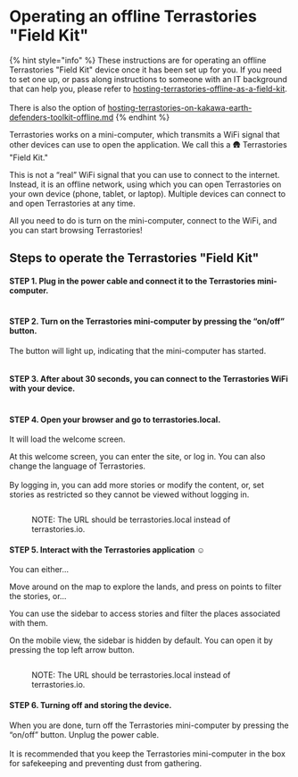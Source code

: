 # Operating an offline Terrastories "Field Kit"

{% hint style="info" %}
These instructions are for operating an offline Terrastories "Field Kit" device once it has been set up for you. If you need to set one up, or pass along instructions to someone with an IT background that can help you, please refer to [hosting-terrastories-offline-as-a-field-kit](../setting-up-a-terrastories-server/hosting-environments/hosting-terrastories-offline-as-a-field-kit/ "mention"). \
\
There is also the option of [hosting-terrastories-on-kakawa-earth-defenders-toolkit-offline.md](../setting-up-a-terrastories-server/hosting-environments/hosting-terrastories-on-kakawa-earth-defenders-toolkit-offline.md "mention")
{% endhint %}

Terrastories works on a mini-computer, which transmits a WiFi signal that other devices can use to open the application. We call this a :hut: Terrastories "Field Kit."

This is not a “real” WiFi signal that you can use to connect to the internet. Instead, it is an offline network, using which you can open Terrastories on your own device (phone, tablet, or laptop). Multiple devices can connect to and open Terrastories at any time.

All you need to do is turn on the mini-computer, connect to the WiFi, and you can start browsing Terrastories!

## Steps to operate the Terrastories "Field Kit"

#### **STEP 1.** Plug in the power cable and connect it to the Terrastories mini-computer.

<figure><img src="../.gitbook/assets/20190726_182835.jpg" alt=""><figcaption></figcaption></figure>

#### **STEP 2.** Turn on the Terrastories mini-computer by pressing the “on/off” button.&#x20;

The button will light up, indicating that the mini-computer has started.

<div align="center">

<figure><img src="../.gitbook/assets/20190726_155505.jpg" alt=""><figcaption></figcaption></figure>

</div>

#### **STEP 3.** After about 30 seconds, you can connect to the Terrastories WiFi with your device.

<figure><img src="../.gitbook/assets/Screenshot_20190726-174053_Settings.jpg" alt=""><figcaption></figcaption></figure>

#### **STEP 4.** Open your browser and go to terrastories.local.&#x20;

It will load the welcome screen.

At this welcome screen, you can enter the site, or log in. You can also change the language of Terrastories.\
\
By logging in, you can add more stories or modify the content, or, set stories as restricted so they cannot be viewed without logging in.

<figure><img src="../.gitbook/assets/Screenshot_20190726-174108_Chrome.jpg" alt=""><figcaption><p>NOTE: The URL should be terrastories.local instead of terrastories.io.</p></figcaption></figure>

#### **STEP 5.** Interact with the Terrastories application :relaxed:

You can either…

Move around on the map to explore the lands, and press on points to filter the stories, or…

You can use the sidebar to access stories and filter the places associated with them.

On the mobile view, the sidebar is hidden by default. You can open it by pressing the top left arrow button.

<figure><img src="../.gitbook/assets/Screenshot_20190726-174228_Chrome.jpg" alt=""><figcaption><p>NOTE: The URL should be terrastories.local instead of terrastories.io.</p></figcaption></figure>

#### **STEP 6.** Turning off and storing the device.

When you are done, turn off the Terrastories mini-computer by pressing the “on/off” button. Unplug the power cable.\
\
It is recommended that you keep the Terrastories mini-computer in the box for safekeeping and preventing dust from gathering.

<figure><img src="../.gitbook/assets/20190726_155428.jpg" alt=""><figcaption></figcaption></figure>
